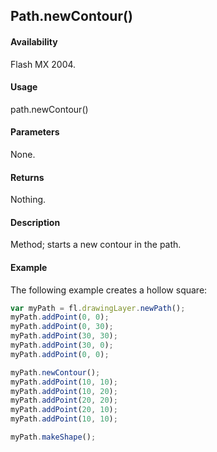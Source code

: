 ## Path.newContour()

#### Availability

Flash MX 2004.

#### Usage

path.newContour()

#### Parameters

None.

#### Returns

Nothing.

#### Description

Method; starts a new contour in the path.

#### Example

The following example creates a hollow square:

```javascript
var myPath = fl.drawingLayer.newPath();
myPath.addPoint(0, 0);
myPath.addPoint(0, 30);
myPath.addPoint(30, 30);
myPath.addPoint(30, 0);
myPath.addPoint(0, 0);

myPath.newContour();
myPath.addPoint(10, 10);
myPath.addPoint(10, 20);
myPath.addPoint(20, 20);
myPath.addPoint(20, 10);
myPath.addPoint(10, 10);

myPath.makeShape();

```
